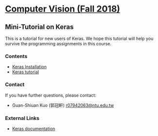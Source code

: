 # [Computer Vision (Fall 2018)](http://media.ee.ntu.edu.tw/courses/cv/18F/)

## Mini-Tutorial on Keras

This is a tutorial for new users of Keras.
We hope this tutorial will help you survive the programming assignments in this course.

### Contents

* [Keras Installation]()
* [Keras tutorial](https://github.com/mediaic/CV2018_Tutorial/blob/master/python_tutorial.ipynb)

### Contact

If you have further questions, please contact:
* Guan-Shiuan Kuo (郭冠軒) r07942063@ntu.edu.tw

### External Links

* [Keras documentation](https://keras.io/)
